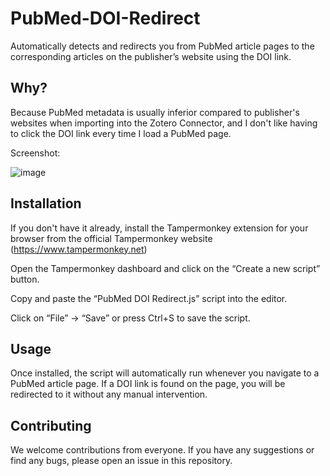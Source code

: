 # PubMed-DOI-Redirect
Automatically detects and redirects you from PubMed article pages to the corresponding articles on the publisher’s website using the DOI link. 

## Why? 
Because PubMed metadata is usually inferior compared to publisher's websites when importing into the Zotero Connector, and I don't like having to click the DOI link every time I load a PubMed page.

Screenshot:

![image](https://github.com/huachuman/PubMed-DOI-Redirect/assets/125603964/a30d8ede-66cf-414f-a855-b6021e26929a)


## Installation
If you don't have it already, install the Tampermonkey extension for your browser from the official Tampermonkey website (https://www.tampermonkey.net)

Open the Tampermonkey dashboard and click on the “Create a new script” button.

Copy and paste the “PubMed DOI Redirect.js” script into the editor.

Click on “File” -> “Save” or press Ctrl+S to save the script.

## Usage
Once installed, the script will automatically run whenever you navigate to a PubMed article page. If a DOI link is found on the page, you will be redirected to it without any manual intervention.

## Contributing
We welcome contributions from everyone. If you have any suggestions or find any bugs, please open an issue in this repository.
